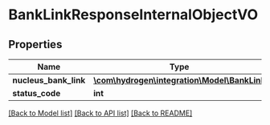# BankLinkResponseInternalObjectVO

## Properties
Name | Type | Description | Notes
------------ | ------------- | ------------- | -------------
**nucleus_bank_link** | [**\com\hydrogen\integration\Model\BankLink**](BankLink.md) |  | [optional] 
**status_code** | **int** |  | [optional] 

[[Back to Model list]](../README.md#documentation-for-models) [[Back to API list]](../README.md#documentation-for-api-endpoints) [[Back to README]](../README.md)


